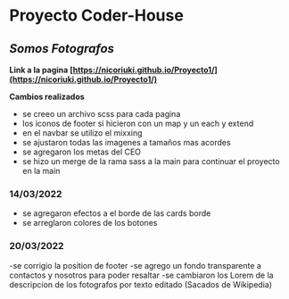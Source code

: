 # Proyecto Coder-House

## _Somos Fotografos_

**Link a la pagina [https://nicoriuki.github.io/Proyecto1/](https://nicoriuki.github.io/Proyecto1/)**

**Cambios realizados**

- se creeo un archivo scss para cada pagina
- los iconos de footer si hicieron con un map y un each y extend
- en el navbar se utilizo el mixxing
- se ajustaron todas las imagenes a tamaños mas acordes
- se agregaron los metas del CEO
- se hizo un merge de la rama sass a la main para continuar el proyecto en la main

### **14/03/2022**

- se agregaron efectos a el borde de las cards borde
- se arreglaron colores de los botones

### **20/03/2022**

-se corrigio la position de footer
-se agrego un fondo transparente a contactos y nosotros para poder resaltar
-se cambiaron los Lorem de la descripcion de los fotografos por texto editado (Sacados de Wikipedia)
